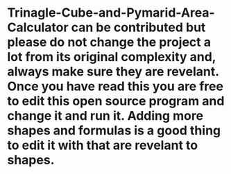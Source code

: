 # Trinagle-Cube-and-Pymarid-Area-Calculator can be contributed but please do not change the project a lot from its original complexity and, always make sure they are revelant. Once you have read this you are free to edit this open source program and change it and run it. Adding more shapes and formulas is a good thing to edit it with that are revelant to shapes.
